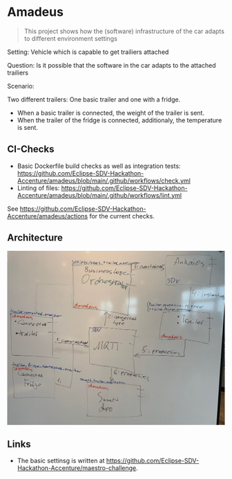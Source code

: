 # Amadeus

> This project shows how the (software) infrastructure of the car adapts to different environment settings

Setting: Vehicle which is capable to get trailiers attached

Question: Is it possible that the software in the car adapts to the attached trailiers

Scenario:

Two different trailers: One basic trailer and one with a fridge.

- When a basic trailer is connected, the weight of the trailer is sent.
- When the trailer of the fridge is connected, additionaly, the temperature is sent.

## CI-Checks

- Basic Dockerfile build checks as well as integration tests: <https://github.com/Eclipse-SDV-Hackathon-Accenture/amadeus/blob/main/.github/workflows/check.yml>
- Linting of files: <https://github.com/Eclipse-SDV-Hackathon-Accenture/amadeus/blob/main/.github/workflows/lint.yml>

See <https://github.com/Eclipse-SDV-Hackathon-Accenture/amadeus/actions> for the current checks.

## Architecture

![](Archtektur_Amadeus_2.jpg)

## Links

- The basic settinsg is written at <https://github.com/Eclipse-SDV-Hackathon-Accenture/maestro-challenge>.
